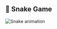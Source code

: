 ## 🐍 Snake Game

![Snake animation](https://github.com/MaxRSilva/MaxRSilva/blob/output/github-contribution-grid-snake.svg)
